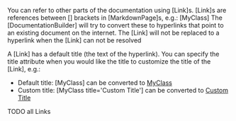 [//]: # (This file was generated from: doc/templates/04-Links.mdt using the documentation_builder package on: 2021-09-01 20:05:06.052166.)
<a id='lib-parser-link-parser-dart-link'></a>You can refer to other parts of the documentation using [Link]s.
[Link]s are references between [] brackets in [MarkdownPage]s, e.g.: [MyClass]
The [DocumentationBuilder] will try to convert these to hyperlinks that point to an existing document on the internet.
The [Link] will not be replaced to a hyperlink when the [Link] can not be resolved

A [Link] has a default title (the text of the hyperlink).
You can specify the title attribute when you would like the title to customize the title of the [Link], e.g.:
- Default title: [MyClass] can be converted to [MyClass](https://github.com/my_domain/my_project/blob/main/lib/my_lib.dart)
- Custom title:  [MyClass title='Custom Title'] can be converted to [Custom Title](https://github.com/my_domain/my_project/blob/main/lib/my_lib.dart)


TODO all Links